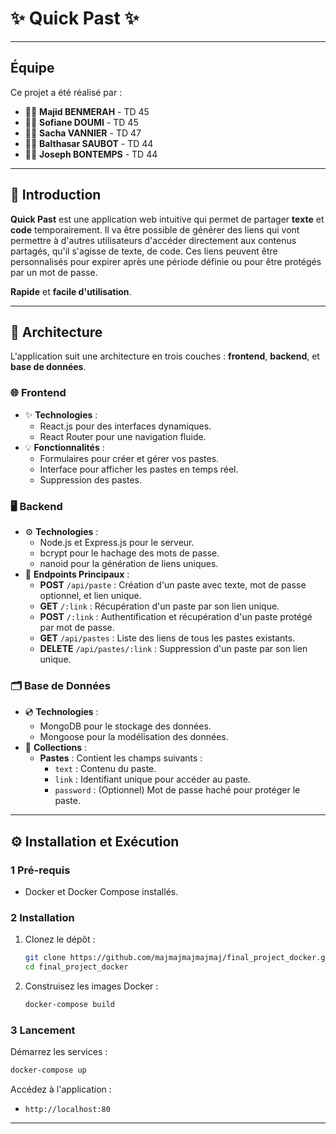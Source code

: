 # ✨ **Quick Past** ✨

---

## **Équipe**

Ce projet a été réalisé par :  
- 👩‍💻 **Majid BENMERAH** - TD 45  
- 👨‍💻 **Sofiane DOUMI** - TD 45  
- 👩‍💻 **Sacha VANNIER** - TD 47
- 👨‍💻 **Balthasar SAUBOT** - TD 44
- 👨‍💻 **Joseph BONTEMPS** - TD 44

---

## **📖 Introduction**

**Quick Past** est une application web intuitive qui permet de partager **texte** et **code** temporairement. Il va être possible de générer des liens qui vont permettre à d'autres utilisateurs d'accéder directement aux contenus partagés, qu'il s'agisse de texte, de code. Ces liens peuvent être personnalisés pour expirer après une période définie ou pour être protégés par un mot de passe.

**Rapide** et **facile d'utilisation**.

---

## **🔧 Architecture**

L'application suit une architecture en trois couches : **frontend**, **backend**, et **base de données**.

### **🌐 Frontend**
- ✨ **Technologies** :  
  - React.js pour des interfaces dynamiques.  
  - React Router pour une navigation fluide.  
- 💡 **Fonctionnalités** :  
  - Formulaires pour créer et gérer vos pastes.  
  - Interface pour afficher les pastes en temps réel.
  - Suppression des pastes.

### **🖥️ Backend**
- ⚙️ **Technologies** :  
  - Node.js et Express.js pour le serveur.  
  - bcrypt pour le hachage des mots de passe.
  - nanoid pour la génération de liens uniques.
- 🔗 **Endpoints Principaux** :  
  - **POST** `/api/paste` : Création d'un paste avec texte, mot de passe optionnel, et lien unique.
  - **GET** `/:link` : Récupération d'un paste par son lien unique.
  - **POST** `/:link` : Authentification et récupération d'un paste protégé par mot de passe.
  - **GET** `/api/pastes` : Liste des liens de tous les pastes existants.
  - **DELETE** `/api/pastes/:link` : Suppression d'un paste par son lien unique.

### **🗂️ Base de Données**
- 💿 **Technologies** :  
  - MongoDB pour le stockage des données.  
  - Mongoose pour la modélisation des données.  
- 📁 **Collections** :  
  - **Pastes** : Contient les champs suivants :  
    - `text` : Contenu du paste.  
    - `link` : Identifiant unique pour accéder au paste.  
    - `password` : (Optionnel) Mot de passe haché pour protéger le paste.

---

## **⚙️ Installation et Exécution**

### **1 Pré-requis**
- Docker et Docker Compose installés.

### **2 Installation**
1. Clonez le dépôt :  
   ```bash
   git clone https://github.com/majmajmajmajmaj/final_project_docker.git
   cd final_project_docker
   ```
2. Construisez les images Docker :  
   ```bash
   docker-compose build
   ```

### **3 Lancement**
Démarrez les services :  
   ```bash
   docker-compose up
   ```  
Accédez à l'application :  
- `http://localhost:80`  

---
